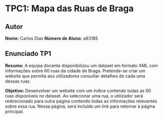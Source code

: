 # TPC1: Mapa das Ruas de Braga

## Autor

**Nome:** Carlos Dias
**Número de Aluno:** a93185

## Enunciado TP1

**Resumo:** A equipa docente disponibilizou um dataset em formato XML com informações sobre 60 ruas da cidade de Braga. Pretende-se criar um website que permita aos utilizadores consultar detalhes de cada uma dessas ruas.

**Objetivo:** Desenvolver um website com um índice contendo todas as 60 ruas disponíveis no dataset. Ao selecionar uma rua, o utilizador será redirecionado para outra página contendo todas as informações relevantes sobre essa rua. Nessa página, será incluído um link para retornar à página principal.
